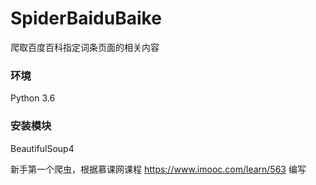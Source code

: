 # SpiderBaiduBaike
爬取百度百科指定词条页面的相关内容

### 环境
Python 3.6

### 安装模块
BeautifulSoup4

新手第一个爬虫，根据慕课网课程 https://www.imooc.com/learn/563 编写
